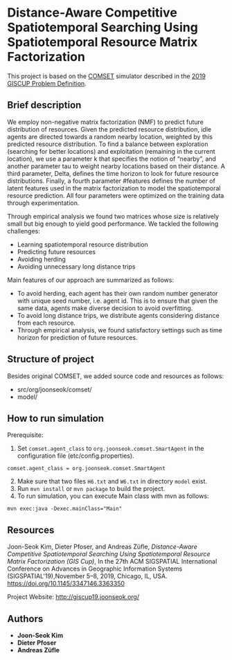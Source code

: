# Distance-Aware Competitive Spatiotemporal Searching Using Spatiotemporal Resource Matrix Factorization

This project is based on the <a href="https://github.com/Chessnl/COMSET-GISCUP">COMSET</a> simulator described in the <a href="https://sigspatial2019.sigspatial.org/giscup2019/problem"> 2019 GISCUP Problem Definition</a>.

## Brief description

We employ non-negative matrix factorization (NMF) to predict future distribution of resources. Given the predicted resource distribution, idle agents are directed towards a random nearby location, weighted by this predicted resource distribution. To find a balance between exploration (searching for better locations) and exploitation (remaining in the current location), we use a parameter k that specifies the notion of “nearby”, and another parameter tau to weight nearby locations based on their distance. A third parameter, Delta, defines the time horizon to look for future resource distributions. Finally, a fourth parameter #features defines the number of latent features used in the matrix factorization to model the spatiotemporal resource prediction. All four parameters were optimized on the training data through experimentation.  

Through empirical analysis we found two matrices whose size is relatively small but big enough to yield good performance. We tackled the following challenges:
- Learning spatiotemporal resource distribution
- Predicting future resources
- Avoiding herding
- Avoiding unnecessary long distance trips

Main features of our approach are summarized as follows:
- To avoid herding, each agent has their own random number generator with unique seed number, i.e. agent id. This is to ensure that given the same data, agents  make diverse decision to avoid overfitting.
- To avoid long distance trips, we distribute agents considering distance from each resource.
- Through empirical analysis, we found satisfactory settings such as time horizon for prediction of future resources.


## Structure of project

Besides original COMSET, we added source code and resources as follows:
- src/org/joonseok/comset/
- model/


## How to run simulation

Prerequisite: 
1. Set `comset.agent_class` to `org.joonseok.comset.SmartAgent` in the configuration file (etc/config.properties).
```
comset.agent_class = org.joonseok.comset.SmartAgent
```
2. Make sure that two files `H6.txt` and `W6.txt` in directory `model` exist.
3. Run `mvn install` or `mvn package` to build the project.
4. To run simulation, you can execute Main class with mvn as follows:
```
mvn exec:java -Dexec.mainClass="Main"
```


## Resources

Joon-Seok Kim, Dieter Pfoser, and Andreas Züfle, <i>Distance-Aware Competitive Spatiotemporal Searching Using Spatiotemporal Resource Matrix Factorization (GIS Cup)</i>, In the 27th ACM SIGSPATIAL International Conference on Advances in Geographic Information Systems (SIGSPATIAL'19),November 5–8, 2019, Chicago, IL, USA. https://doi.org/10.1145/3347146.3363350

Project Website: <a href="http://giscup19.joonseok.org/">http://giscup19.joonseok.org/</a>


## Authors

* **Joon-Seok Kim**
* **Dieter Pfoser**
* **Andreas Züfle**

